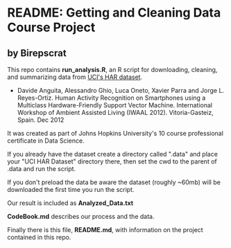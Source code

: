 # README: Getting and Cleaning Data Course Project

## by Birepscrat

This repo contains **run_analysis.R**, an R script for downloading, cleaning, and summarizing data
from [UCI's HAR dataset](http://archive.ics.uci.edu/ml/datasets/Human+Activity+Recognition+Using+Smartphones).

* Davide Anguita, Alessandro Ghio, Luca Oneto, Xavier Parra and Jorge L. Reyes-Ortiz. Human Activity     Recognition on Smartphones using a Multiclass Hardware-Friendly Support Vector Machine. International Workshop of Ambient Assisted Living (IWAAL 2012). Vitoria-Gasteiz, Spain. Dec 2012

It was created as part of Johns Hopkins University's 10 course professional
certificate in Data Science.

If you already have the dataset create a directory called ".data" and place your
"UCI HAR Dataset" directory there, then set the cwd to the parent of .data 
and run the script. 

If you don't preload the data be aware the dataset (roughly ~60mb)
will be downloaded the first time you run the script.

Our result is included as **Analyzed_Data.txt**

**CodeBook.md** describes our process and the data.

Finally there is this file, **README.md**, with information on the project
contained in this repo.
